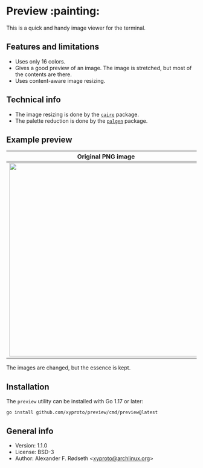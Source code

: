 # Preview :painting:

This is a quick and handy image viewer for the terminal.

## Features and limitations

* Uses only 16 colors.
* Gives a good preview of an image. The image is stretched, but most of the contents are there.
* Uses content-aware image resizing.

## Technical info

* The image resizing is done by the [`caire`](https://github.com/esimov/caire) package.
* The palette reduction is done by the [`palgen`](https://github.com/xyproto/palgen) package.

## Example preview

| Original PNG image                    | In a VT100 compatible terminal emulator, using 16 colors |
|---------------------------------------|----------------------------------------------------------|
| <img src=img/grumpycat.png width=512> |            <img src=img/grumpycat16colors.png width=512> |

The images are changed, but the essence is kept.

## Installation

The `preview` utility can be installed with Go 1.17 or later:

    go install github.com/xyproto/preview/cmd/preview@latest

## General info

* Version: 1.1.0
* License: BSD-3
* Author: Alexander F. Rødseth &lt;xyproto@archlinux.org&gt;
